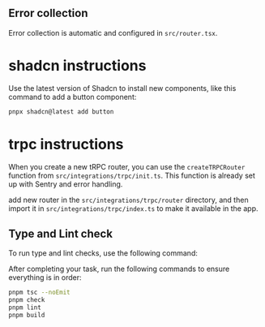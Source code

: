 ## Error collection

Error collection is automatic and configured in `src/router.tsx`.

# shadcn instructions

Use the latest version of Shadcn to install new components, like this command to add a button component:

```bash
pnpx shadcn@latest add button
```

# trpc instructions

When you create a new tRPC router, you can use the `createTRPCRouter` function from `src/integrations/trpc/init.ts`. This function is already set up with Sentry and error handling.

add new router in the `src/integrations/trpc/router` directory, and then import it in `src/integrations/trpc/index.ts` to make it available in the app.

## Type and Lint check

To run type and lint checks, use the following command:

After completing your task, run the following commands to ensure everything is in order:

```bash
pnpm tsc --noEmit
pnpm check
pnpm lint
pnpm build
```
